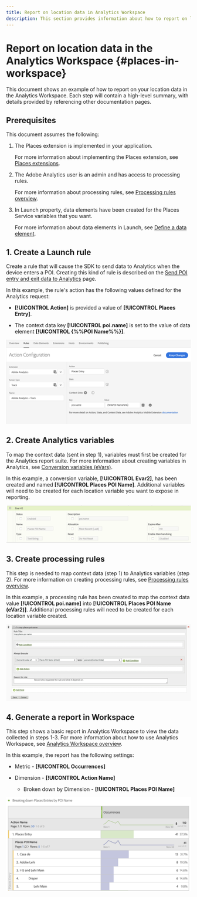 ```yaml
---
title: Report on location data in Analytics Workspace
description: This section provides information about how to report on location data in Analytics Workspace.
---
```


# Report on location data in the Analytics Workspace {#places-in-workspace}

This document shows an example of how to report on your location data in the Analytics Workspace. Each step will contain a high-level summary, with details provided by referencing other documentation pages. 

## Prerequisites

This document assumes the following:

1. The Places extension is implemented in your application. 

   For more information about implementing the Places extension, see [Places extensions](/help/places-ext-aep-sdks/places-extension/places-extension.md).

1. The Adobe Analytics user is an admin and has access to processing rules. 
  
   For more information about processing rules, see [Processing rules overview](https://docs.adobe.com/content/help/en/analytics/admin/admin-tools/processing-rules/processing-rules.html).

1. In Launch property, data elements have been created for the Places Service variables that you want. 

   For more information about data elements in Launch, see [Define a data element](/help/use-places-launch-workflow/define-data-elements.md).


## 1. Create a Launch rule

Create a rule that will cause the SDK to send data to Analytics when the device enters a POI. Creating this kind of rule is described on the [Send POI entry and exit data to Analytics](/help/use-places-with-other-solutions/places-adobe-analytics/use-places-adobe-analytics.md) page.

In this example, the rule's action has the following values defined for the Analytics request:

* **[!UICONTROL Action]** is provided a value of **[!UICONTROL Places Entry]**.

* The context data key **[!UICONTROL poi.name]** is set to the value of data element **[!UICONTROL {%%POI Name%%}]**.

!["set an action"](/help/assets/pt-setAction.png)

## 2. Create Analytics variables

To map the context data (sent in step 1), variables must first be created for the Analytics report suite. For more information about creating variables in Analytics, see [Conversion variables (eVars)](https://docs.adobe.com/content/help/en/analytics/implementation/analytics-basics/ref-conversion-variables-evar.html).

In this example, a conversion variable, **[!UICONTROL Evar2]**, has been created and named **[!UICONTROL Places POI Name]**. Additional variables will need to be created for each location variable you want to expose in reporting.

!["create an analytics variable"](/help/assets/aa-evar.png)

## 3. Create processing rules

This step is needed to map context data (step 1) to Analytics variables (step 2). For more information on creating processing rules, see [Processing rules overview](https://docs.adobe.com/content/help/en/analytics/admin/admin-tools/processing-rules/processing-rules.html).

In this example, a processing rule has been created to map the context data value **[!UICONTROL poi.name]** into **[!UICONTROL Places POI Name (eVar2)]**. Additional processing rules will need to be created for each location variable created.

!["create a processing rule"](/help/assets/aa-processing-rule.png)

## 4. Generate a report in Workspace

This step shows a basic report in Analytics Workspace to view the data collected in steps 1-3. For more information about how to use Analytics Workspace, see [Analytics Workspace overview](https://docs.adobe.com/content/help/en/analytics/analyze/analysis-workspace/analysis-workspace-features.html).

In this example, the report has the following settings:

* Metric - **[!UICONTROL Occurrences]**

* Dimension - **[!UICONTROL Action Name]**

  * Broken down by Dimension - **[!UICONTROL Places POI Name]**

!["create a report in workspace"](/help/assets/aa-workspace.png)
